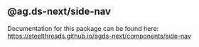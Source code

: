 ## @ag.ds-next/side-nav

Documentation for this package can be found here: https://steelthreads.github.io/agds-next/components/side-nav
